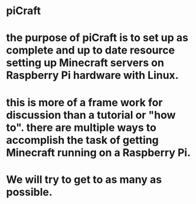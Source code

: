 # piCraft 
# the purpose of piCraft is to set up as complete and up to date resource setting up Minecraft servers on Raspberry Pi hardware with Linux.  
# this is more of a frame work for discussion than a tutorial or "how to". there are multiple ways to accomplish the task of getting Minecraft running on a Raspberry Pi. 
# We will try to get to as many as possible. 
